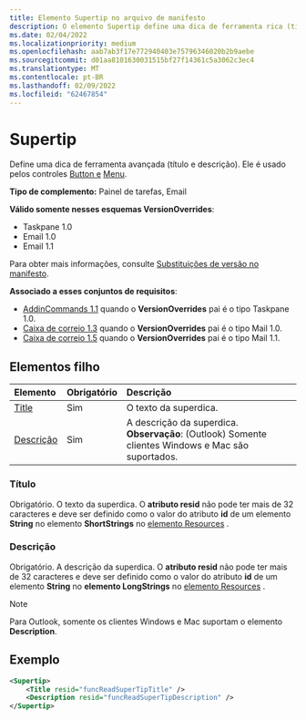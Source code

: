 ```yaml
---
title: Elemento Supertip no arquivo de manifesto
description: O elemento Supertip define uma dica de ferramenta rica (título e descrição).
ms.date: 02/04/2022
ms.localizationpriority: medium
ms.openlocfilehash: aab7ab3f17e772940403e75796346020b2b9aebe
ms.sourcegitcommit: d01aa8101630031515bf27f14361c5a3062c3ec4
ms.translationtype: MT
ms.contentlocale: pt-BR
ms.lasthandoff: 02/09/2022
ms.locfileid: "62467854"
---
```

# <a name="supertip"></a>Supertip

Define uma dica de ferramenta avançada (título e descrição). Ele é usado pelos controles [Button e](control-button.md) [Menu](control-menu.md).

**Tipo de complemento:** Painel de tarefas, Email

**Válido somente nesses esquemas VersionOverrides**:

- Taskpane 1.0
- Email 1.0
- Email 1.1

Para obter mais informações, consulte [Substituições de versão no manifesto](../../develop/add-in-manifests.md#version-overrides-in-the-manifest).

**Associado a esses conjuntos de requisitos**:

- [AddinCommands 1.1](../requirement-sets/add-in-commands-requirement-sets.md) quando o **VersionOverrides** pai é o tipo Taskpane 1.0.
- [Caixa de correio 1.3](../../reference/objectmodel/requirement-set-1.3/outlook-requirement-set-1.3.md) quando o **VersionOverrides** pai é o tipo Mail 1.0.
- [Caixa de correio 1.5](../../reference/objectmodel/requirement-set-1.5/outlook-requirement-set-1.5.md) quando o **VersionOverrides** pai é o tipo Mail 1.1.

## <a name="child-elements"></a>Elementos filho

|  Elemento |  Obrigatório  |  Descrição  |
|:-----|:-----|:-----|
| [Title](#title) | Sim | O texto da superdica. |
| [Descrição](#description) | Sim | A descrição da superdica.<br>**Observação**: (Outlook) Somente clientes Windows e Mac são suportados. |

### <a name="title"></a>Título

Obrigatório. O texto da superdica. O **atributo resid** não pode ter mais de 32 caracteres e deve ser definido como o valor do atributo **id** de um elemento **String** no elemento **ShortStrings** no [elemento Resources](resources.md) .

### <a name="description"></a>Descrição

Obrigatório. A descrição da superdica. O **atributo resid** não pode ter mais de 32 caracteres e deve ser definido como o valor do atributo **id** de um elemento **String** no **elemento LongStrings** no [elemento Resources](resources.md) .

> [!NOTE]
> Para Outlook, somente os clientes Windows e Mac suportam o elemento **Description**.

## <a name="example"></a>Exemplo

```xml
<Supertip>
    <Title resid="funcReadSuperTipTitle" />
    <Description resid="funcReadSuperTipDescription" />
</Supertip>
```
